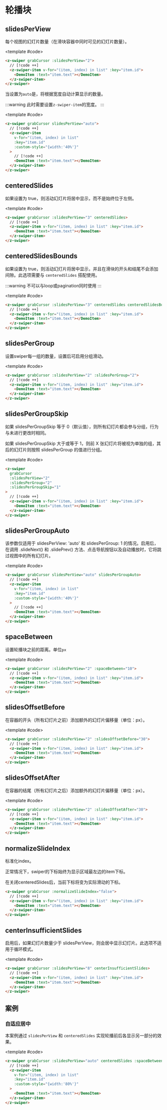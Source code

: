 # 轮播块

<script setup>
  import {
   ref
  } from 'vue';
  const list = ref(Array.from({
   length: 5
  }).map((item, index) => {
    return {
     text: `Slide ${index + 1}`,
     id: index + 1
    }
   }
  ))
</script>

## slidesPerView

每个视图的幻灯片数量（在滑块容器中同时可见的幻灯片数量）。

<ComponentInfo type="Number" value="1" :options="['auto']"></ComponentInfo>

<DemoBlock expanded>
<z-swiper grabCursor :slidesPerView="2">
  <z-swiper-item v-for="(item, index) in list" :key="item.id">
    <DemoItem :text="item.text"></DemoItem>
  </z-swiper-item>
</z-swiper>

<template #code>

```html
<z-swiper grabCursor :slidesPerView="2">
  // [!code ++]
  <z-swiper-item v-for="(item, index) in list" :key="item.id">
    <DemoItem :text="item.text"></DemoItem>
  </z-swiper-item>
</z-swiper>
```

  </template>

</DemoBlock>

当设置为`auto`是，将根据宽度自动计算显示的数量。

:::warning
此时需要设置`z-swiper-item`的宽度。
:::

<DemoBlock expanded>
<z-swiper grabCursor slidesPerView="auto">
  <z-swiper-item v-for="(item, index) in list" :key="item.id" :custom-style="{width:'40%'}">
    <DemoItem :text="item.text"></DemoItem>
  </z-swiper-item>
</z-swiper>

<template #code>

```html
<z-swiper grabCursor slidesPerView="auto">
  // [!code ++]
  <z-swiper-item
    v-for="(item, index) in list"
    :key="item.id"
    :custom-style="{width:'40%'}"
  >
    // [!code ++]
    <DemoItem :text="item.text"></DemoItem>
  </z-swiper-item>
</z-swiper>
```

  </template>

</DemoBlock>

## centeredSlides

如果设置为 true，则活动幻灯片将居中显示，而不是始终位于左侧。

<ComponentInfo type="Boolean" value="false"></ComponentInfo>

<DemoBlock expanded>
<z-swiper grabCursor :slidesPerView="3" centeredSlides>
  <z-swiper-item v-for="(item, index) in list" :key="item.id">
    <DemoItem :text="item.text"></DemoItem>
  </z-swiper-item>
</z-swiper>

<template #code>

```html
<z-swiper grabCursor :slidesPerView="3" centeredSlides>
  // [!code ++]
  <z-swiper-item v-for="(item, index) in list" :key="item.id">
    <DemoItem :text="item.text"></DemoItem>
  </z-swiper-item>
</z-swiper>
```

  </template>

</DemoBlock>

## centeredSlidesBounds

如果设置为 true，则活动幻灯片将居中显示，并且在滑块的开头和结尾不会添加间隙。此选项需要与 `centeredSlides` 搭配使用。

:::warning
不可以与loop或pagination同时使用
:::

<ComponentInfo type="Boolean" value="false"></ComponentInfo>

<DemoBlock expanded>
<z-swiper grabCursor :slidesPerView="3" centeredSlides centeredSlidesBounds>
  <z-swiper-item v-for="(item, index) in list" :key="item.id">
    <DemoItem :text="item.text"></DemoItem>
  </z-swiper-item>
</z-swiper>

<template #code>

```html
<z-swiper grabCursor :slidesPerView="3" centeredSlides centeredSlidesBounds>
  // [!code ++]
  <z-swiper-item v-for="(item, index) in list" :key="item.id">
    <DemoItem :text="item.text"></DemoItem>
  </z-swiper-item>
</z-swiper>
```

  </template>

</DemoBlock>

## slidesPerGroup

设置swiper每一组的数量，设置后可启用分组滑动。

<ComponentInfo type="Number" value="1"></ComponentInfo>

<DemoBlock expanded>
<z-swiper grabCursor :slidesPerView="2" :slidesPerGroup="2">
  <z-swiper-item v-for="(item, index) in list" :key="item.id">
    <DemoItem :text="item.text"></DemoItem>
  </z-swiper-item>
</z-swiper>

<template #code>

```html
<z-swiper grabCursor :slidesPerView="2" :slidesPerGroup="2">
  // [!code ++]
  <z-swiper-item v-for="(item, index) in list" :key="item.id">
    <DemoItem :text="item.text"></DemoItem>
  </z-swiper-item>
</z-swiper>
```

  </template>

</DemoBlock>

## slidesPerGroupSkip

如果 slidesPerGroupSkip 等于 0（默认值），则所有幻灯片都会参与分组，行为与未进行更改时相同。

如果 slidesPerGroupSkip 大于或等于 1，则前 X 张幻灯片将被视为单独的组，其后的幻灯片则按照 slidesPerGroup 的值进行分组。

<ComponentInfo type="Boolean" value="false"></ComponentInfo>

<DemoBlock expanded>
<z-swiper grabCursor :slidesPerView="2" :slidesPerGroup="2" :slidesPerGroupSkip="1">
  <z-swiper-item v-for="(item, index) in list" :key="item.id">
    <DemoItem :text="item.text"></DemoItem>
  </z-swiper-item>
</z-swiper>

<template #code>

```html
<z-swiper
  grabCursor
  :slidesPerView="2"
  :slidesPerGroup="2"
  :slidesPerGroupSkip="1"
>
  // [!code ++]
  <z-swiper-item v-for="(item, index) in list" :key="item.id">
    <DemoItem :text="item.text"></DemoItem>
  </z-swiper-item>
</z-swiper>
```

  </template>

</DemoBlock>

## slidesPerGroupAuto

该参数仅适用于 slidesPerView: 'auto' 和 slidesPerGroup: 1 的情况。启用后，在调用 .slideNext() 和 .slidePrev() 方法、点击导航按钮以及自动播放时，它将跳过视图中的所有幻灯片。

<ComponentInfo type="Boolean" value="false"></ComponentInfo>

<DemoBlock expanded>
<z-swiper grabCursor slidesPerView="auto" slidesPerGroupAuto>
  <z-swiper-item v-for="(item, index) in list" :key="item.id" :custom-style="{width:'40%'}">
    <DemoItem :text="item.text"></DemoItem>
  </z-swiper-item>
</z-swiper>

<template #code>

```html
<z-swiper grabCursor slidesPerView="auto" slidesPerGroupAuto>
  // [!code ++]
  <z-swiper-item
    v-for="(item, index) in list"
    :key="item.id"
    :custom-style="{width:'40%'}"
  >
    // [!code ++]
    <DemoItem :text="item.text"></DemoItem>
  </z-swiper-item>
</z-swiper>
```

  </template>

</DemoBlock>

## spaceBetween

设置轮播块之前的距离。单位`px`

<ComponentInfo type="Number" value="0"></ComponentInfo>

<DemoBlock expanded>
<z-swiper grabCursor :slidesPerView="2" :spaceBetween="10">
  <z-swiper-item v-for="(item, index) in list" :key="item.id">
    <DemoItem :text="item.text"></DemoItem>
  </z-swiper-item>
</z-swiper>

<template #code>

```html
<z-swiper grabCursor :slidesPerView="2" :spaceBetween="10">
  // [!code ++]
  <z-swiper-item v-for="(item, index) in list" :key="item.id">
    <DemoItem :text="item.text"></DemoItem>
  </z-swiper-item>
</z-swiper>
```

  </template>

</DemoBlock>

## slidesOffsetBefore

在容器的开头（所有幻灯片之前）添加额外的幻灯片偏移量（单位：px）。

<ComponentInfo type="Number" value="0"></ComponentInfo>

<DemoBlock expanded>
<z-swiper grabCursor :slidesPerView="2" :slidesOffsetBefore="30">
  <z-swiper-item v-for="(item, index) in list" :key="item.id">
    <DemoItem :text="item.text"></DemoItem>
  </z-swiper-item>
</z-swiper>

<template #code>

```html
<z-swiper grabCursor :slidesPerView="2" :slidesOffsetBefore="30">
  // [!code ++]
  <z-swiper-item v-for="(item, index) in list" :key="item.id">
    <DemoItem :text="item.text"></DemoItem>
  </z-swiper-item>
</z-swiper>
```

  </template>

</DemoBlock>

## slidesOffsetAfter

在容器的结尾（所有幻灯片之后）添加额外的幻灯片偏移量（单位：px）。

<ComponentInfo type="Number" value="0"></ComponentInfo>

<DemoBlock expanded>
<z-swiper grabCursor :slidesPerView="2" :slidesOffsetAfter="30">
  <z-swiper-item v-for="(item, index) in list" :key="item.id">
    <DemoItem :text="item.text"></DemoItem>
  </z-swiper-item>
</z-swiper>

<template #code>

```html
<z-swiper grabCursor :slidesPerView="2" :slidesOffsetAfter="30">
  // [!code ++]
  <z-swiper-item v-for="(item, index) in list" :key="item.id">
    <DemoItem :text="item.text"></DemoItem>
  </z-swiper-item>
</z-swiper>
```

  </template>

</DemoBlock>

## normalizeSlideIndex

标准化index。

正常情况下，swiper的下标始终为显示区域最左边的item下标。

在关闭centeredSlides后，当前下标将变为实际滑动的下标。

```html
<z-swiper grabCursor :normalizeSlideIndex="false">
  // [!code ++]
  <z-swiper-item v-for="(item, index) in list" :key="item.id">
    <DemoItem :text="item.text"></DemoItem>
  </z-swiper-item>
</z-swiper>
```

## centerInsufficientSlides

启用后，如果幻灯片数量少于 slidesPerView，则会居中显示幻灯片。此选项不适用于循环模式。

<ComponentInfo type="Boolean" value="false"></ComponentInfo>

<DemoBlock expanded>
<z-swiper grabCursor :slidesPerView="8" centerInsufficientSlides>
  <z-swiper-item v-for="(item, index) in list" :key="item.id">
    <DemoItem :text="item.text"></DemoItem>
  </z-swiper-item>
</z-swiper>

<template #code>

```html
<z-swiper grabCursor :slidesPerView="8" centerInsufficientSlides>
  // [!code ++]
  <z-swiper-item v-for="(item, index) in list" :key="item.id">
    <DemoItem :text="item.text"></DemoItem>
  </z-swiper-item>
</z-swiper>
```

  </template>

</DemoBlock>

## 案例

### 自适应居中

本案例通过 `slidesPerView` 和 `centeredSlides` 实现轮播前后各显示另一部分的效果。

<DemoBlock expanded>
<z-swiper grabCursor slidesPerView="auto" centeredSlides :spaceBetween="10">
  <z-swiper-item v-for="(item, index) in list" :key="item.id" :custom-style="{width:'80%'}">
    <DemoItem :text="item.text"></DemoItem>
  </z-swiper-item>
</z-swiper>

<template #code>

```html
<z-swiper grabCursor :slidesPerView="auto" centeredSlides :spaceBetween="10">
  // [!code ++]
  <z-swiper-item
    v-for="(item, index) in list"
    :key="item.id"
    :custom-style="{width:'80%'}"
  >
    <DemoItem :text="item.text"></DemoItem>
  </z-swiper-item>
</z-swiper>
```

  </template>

</DemoBlock>
